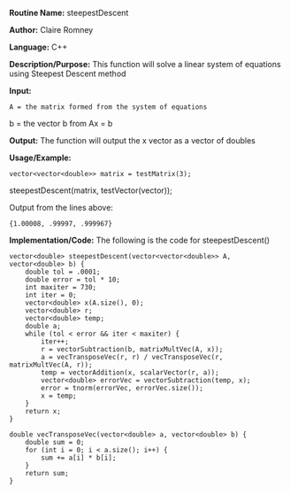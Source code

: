 **Routine Name:** steepestDescent

**Author:** Claire Romney

**Language:** C++

**Description/Purpose:** This function will solve a linear system of equations using Steepest Descent method

**Input:**

	A = the matrix formed from the system of equations
  b = the vector b from Ax = b
	
**Output:** The function will output the x vector as a vector of doubles

**Usage/Example:**

	vector<vector<double>> matrix = testMatrix(3);
  steepestDescent(matrix, testVector(vector));

Output from the lines above:

	{1.00008, .99997, .999967}
    
**Implementation/Code:** The following is the code for steepestDescent()

    vector<double> steepestDescent(vector<vector<double>> A, vector<double> b) {
	    double tol = .0001;
	    double error = tol * 10;
	    int maxiter = 730;
	    int iter = 0;
	    vector<double> x(A.size(), 0);
	    vector<double> r;
	    vector<double> temp;
	    double a;
	    while (tol < error && iter < maxiter) {
		    iter++;
		    r = vectorSubtraction(b, matrixMultVec(A, x));
		    a = vecTransposeVec(r, r) / vecTransposeVec(r, matrixMultVec(A, r));
		    temp = vectorAddition(x, scalarVector(r, a));
		    vector<double> errorVec = vectorSubtraction(temp, x);
		    error = tnorm(errorVec, errorVec.size());
		    x = temp;
	    }
	    return x;
    }

    double vecTransposeVec(vector<double> a, vector<double> b) {
	    double sum = 0;
	    for (int i = 0; i < a.size(); i++) {
		    sum += a[i] * b[i];
	    }
	    return sum;
    }

